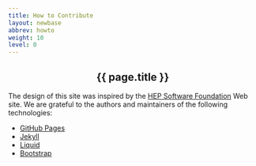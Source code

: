 ```yaml
---
title: How to Contribute
layout: newbase
abbrev: howto
weight: 10
level: 0
---
```


<center><h2> {{ page.title }} </h2></center>


The design of this site was inspired by the <a href="http://hepsoftwarefoundation.org/">HEP Software Foundation</a> Web site.
We are grateful to the authors and maintainers of the following technologies:
* <a href="https://pages.github.com/">GitHub Pages</a>
* <a href="http://jekyllrb.com/">Jekyll</a>
* <a href="https://shopify.github.io/liquid/">Liquid</a>
* <a href="http://getbootstrap.com/">Bootstrap</a>

